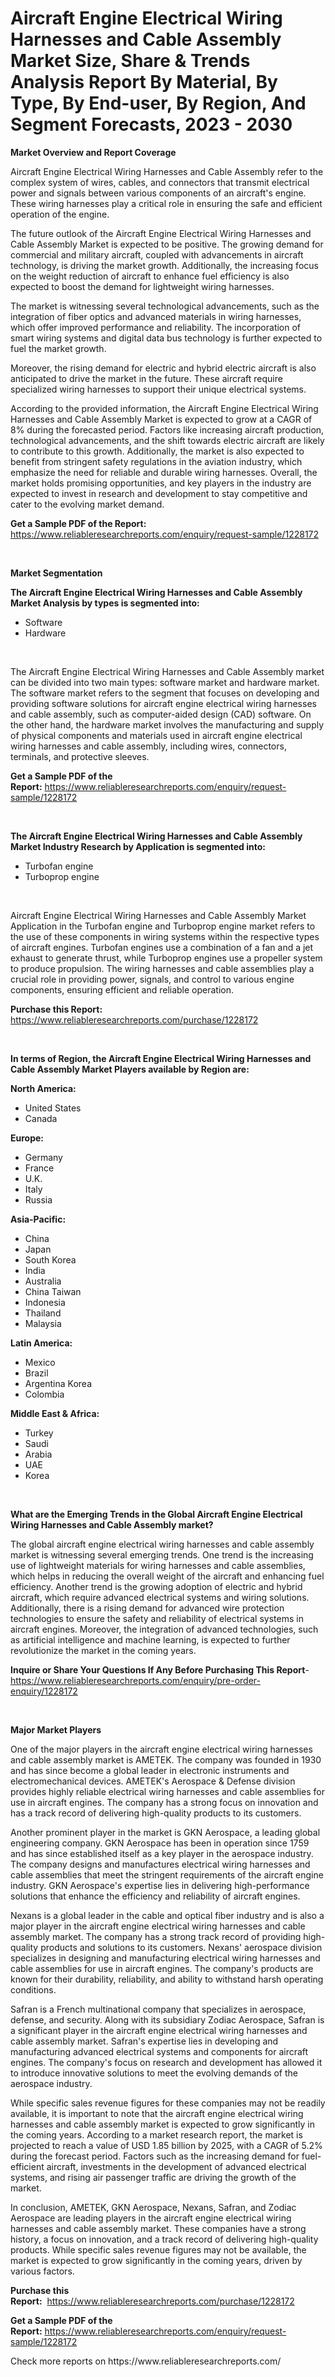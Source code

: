 <p><h1>Aircraft Engine Electrical Wiring Harnesses and Cable Assembly Market Size, Share & Trends Analysis Report By Material, By Type, By End-user, By Region, And Segment Forecasts, 2023 - 2030</h1></p><p><strong>Market Overview and Report Coverage</strong></p>
<p><p>Aircraft Engine Electrical Wiring Harnesses and Cable Assembly refer to the complex system of wires, cables, and connectors that transmit electrical power and signals between various components of an aircraft's engine. These wiring harnesses play a critical role in ensuring the safe and efficient operation of the engine.</p><p>The future outlook of the Aircraft Engine Electrical Wiring Harnesses and Cable Assembly Market is expected to be positive. The growing demand for commercial and military aircraft, coupled with advancements in aircraft technology, is driving the market growth. Additionally, the increasing focus on the weight reduction of aircraft to enhance fuel efficiency is also expected to boost the demand for lightweight wiring harnesses.</p><p>The market is witnessing several technological advancements, such as the integration of fiber optics and advanced materials in wiring harnesses, which offer improved performance and reliability. The incorporation of smart wiring systems and digital data bus technology is further expected to fuel the market growth.</p><p>Moreover, the rising demand for electric and hybrid electric aircraft is also anticipated to drive the market in the future. These aircraft require specialized wiring harnesses to support their unique electrical systems.</p><p>According to the provided information, the Aircraft Engine Electrical Wiring Harnesses and Cable Assembly Market is expected to grow at a CAGR of 8% during the forecasted period. Factors like increasing aircraft production, technological advancements, and the shift towards electric aircraft are likely to contribute to this growth. Additionally, the market is also expected to benefit from stringent safety regulations in the aviation industry, which emphasize the need for reliable and durable wiring harnesses. Overall, the market holds promising opportunities, and key players in the industry are expected to invest in research and development to stay competitive and cater to the evolving market demand.</p></p>
<p><strong>Get a Sample PDF of the Report:</strong> <a href="https://www.reliableresearchreports.com/enquiry/request-sample/1228172">https://www.reliableresearchreports.com/enquiry/request-sample/1228172</a></p>
<p>&nbsp;</p>
<p><strong>Market Segmentation</strong></p>
<p><strong>The Aircraft Engine Electrical Wiring Harnesses and Cable Assembly Market Analysis by types is segmented into:</strong></p>
<p><ul><li>Software</li><li>Hardware</li></ul></p>
<p>&nbsp;</p>
<p><p>The Aircraft Engine Electrical Wiring Harnesses and Cable Assembly market can be divided into two main types: software market and hardware market. The software market refers to the segment that focuses on developing and providing software solutions for aircraft engine electrical wiring harnesses and cable assembly, such as computer-aided design (CAD) software. On the other hand, the hardware market involves the manufacturing and supply of physical components and materials used in aircraft engine electrical wiring harnesses and cable assembly, including wires, connectors, terminals, and protective sleeves.</p></p>
<p><strong>Get a Sample PDF of the Report:</strong>&nbsp;<a href="https://www.reliableresearchreports.com/enquiry/request-sample/1228172">https://www.reliableresearchreports.com/enquiry/request-sample/1228172</a></p>
<p>&nbsp;</p>
<p><strong>The Aircraft Engine Electrical Wiring Harnesses and Cable Assembly Market Industry Research by Application is segmented into:</strong></p>
<p><ul><li>Turbofan engine</li><li>Turboprop engine</li></ul></p>
<p>&nbsp;</p>
<p><p>Aircraft Engine Electrical Wiring Harnesses and Cable Assembly Market Application in the Turbofan engine and Turboprop engine market refers to the use of these components in wiring systems within the respective types of aircraft engines. Turbofan engines use a combination of a fan and a jet exhaust to generate thrust, while Turboprop engines use a propeller system to produce propulsion. The wiring harnesses and cable assemblies play a crucial role in providing power, signals, and control to various engine components, ensuring efficient and reliable operation.</p></p>
<p><strong>Purchase this Report:</strong>&nbsp; <a href="https://www.reliableresearchreports.com/purchase/1228172">https://www.reliableresearchreports.com/purchase/1228172</a></p>
<p>&nbsp;</p>
<p><strong>In terms of Region, the Aircraft Engine Electrical Wiring Harnesses and Cable Assembly Market Players available by Region are:</strong></p>
<p>
    <p> <strong> North America: </strong>
        <ul>
            <li>United States</li>
            <li>Canada</li>
        </ul>
        </p> 
    <p> <strong> Europe: </strong>
        <ul>
            <li>Germany</li>
            <li>France</li>
            <li>U.K.</li>
            <li>Italy</li>
            <li>Russia</li>
        </ul>
        </p> 
    <p> <strong> Asia-Pacific: </strong>
        <ul>
            <li>China</li>
            <li>Japan</li>
            <li>South Korea</li>
            <li>India</li>
            <li>Australia</li>
            <li>China Taiwan</li>
            <li>Indonesia</li>
            <li>Thailand</li>
            <li>Malaysia</li>
        </ul>
        </p> 
    <p> <strong> Latin America: </strong>
        <ul>
            <li>Mexico</li>
            <li>Brazil</li>
            <li>Argentina Korea</li>
            <li>Colombia</li>
        </ul>
        </p> 
    <p> <strong> Middle East & Africa: </strong>
        <ul>
            <li>Turkey</li>
            <li>Saudi</li>
            <li>Arabia</li>
            <li>UAE</li>
            <li>Korea</li>
        </ul>
    </p>
    </p>
<p>&nbsp;</p>
<p><strong>What are the Emerging Trends in the Global Aircraft Engine Electrical Wiring Harnesses and Cable Assembly market?</strong></p>
<p><p>The global aircraft engine electrical wiring harnesses and cable assembly market is witnessing several emerging trends. One trend is the increasing use of lightweight materials for wiring harnesses and cable assemblies, which helps in reducing the overall weight of the aircraft and enhancing fuel efficiency. Another trend is the growing adoption of electric and hybrid aircraft, which require advanced electrical systems and wiring solutions. Additionally, there is a rising demand for advanced wire protection technologies to ensure the safety and reliability of electrical systems in aircraft engines. Moreover, the integration of advanced technologies, such as artificial intelligence and machine learning, is expected to further revolutionize the market in the coming years.</p></p>
<p><strong>Inquire or Share Your Questions If Any Before Purchasing This Report</strong>- <a href="https://www.reliableresearchreports.com/enquiry/pre-order-enquiry/1228172">https://www.reliableresearchreports.com/enquiry/pre-order-enquiry/1228172</a></p>
<p>&nbsp;</p>
<p><strong>Major Market Players</strong></p>
<p><p>One of the major players in the aircraft engine electrical wiring harnesses and cable assembly market is AMETEK. The company was founded in 1930 and has since become a global leader in electronic instruments and electromechanical devices. AMETEK's Aerospace & Defense division provides highly reliable electrical wiring harnesses and cable assemblies for use in aircraft engines. The company has a strong focus on innovation and has a track record of delivering high-quality products to its customers. </p><p>Another prominent player in the market is GKN Aerospace, a leading global engineering company. GKN Aerospace has been in operation since 1759 and has since established itself as a key player in the aerospace industry. The company designs and manufactures electrical wiring harnesses and cable assemblies that meet the stringent requirements of the aircraft engine industry. GKN Aerospace's expertise lies in delivering high-performance solutions that enhance the efficiency and reliability of aircraft engines.</p><p>Nexans is a global leader in the cable and optical fiber industry and is also a major player in the aircraft engine electrical wiring harnesses and cable assembly market. The company has a strong track record of providing high-quality products and solutions to its customers. Nexans' aerospace division specializes in designing and manufacturing electrical wiring harnesses and cable assemblies for use in aircraft engines. The company's products are known for their durability, reliability, and ability to withstand harsh operating conditions.</p><p>Safran is a French multinational company that specializes in aerospace, defense, and security. Along with its subsidiary Zodiac Aerospace, Safran is a significant player in the aircraft engine electrical wiring harnesses and cable assembly market. Safran's expertise lies in developing and manufacturing advanced electrical systems and components for aircraft engines. The company's focus on research and development has allowed it to introduce innovative solutions to meet the evolving demands of the aerospace industry.</p><p>While specific sales revenue figures for these companies may not be readily available, it is important to note that the aircraft engine electrical wiring harnesses and cable assembly market is expected to grow significantly in the coming years. According to a market research report, the market is projected to reach a value of USD 1.85 billion by 2025, with a CAGR of 5.2% during the forecast period. Factors such as the increasing demand for fuel-efficient aircraft, investments in the development of advanced electrical systems, and rising air passenger traffic are driving the growth of the market.</p><p>In conclusion, AMETEK, GKN Aerospace, Nexans, Safran, and Zodiac Aerospace are leading players in the aircraft engine electrical wiring harnesses and cable assembly market. These companies have a strong history, a focus on innovation, and a track record of delivering high-quality products. While specific sales revenue figures may not be available, the market is expected to grow significantly in the coming years, driven by various factors.</p></p>
<p><strong>Purchase this Report:</strong>&nbsp;&nbsp;<a href="https://www.reliableresearchreports.com/purchase/1228172">https://www.reliableresearchreports.com/purchase/1228172</a></p>
<p></p>
<p><strong>Get a Sample PDF of the Report:</strong>&nbsp;<a href="https://www.reliableresearchreports.com/enquiry/request-sample/1228172">https://www.reliableresearchreports.com/enquiry/request-sample/1228172</a></p>
<p>Check more reports on https://www.reliableresearchreports.com/</p>
